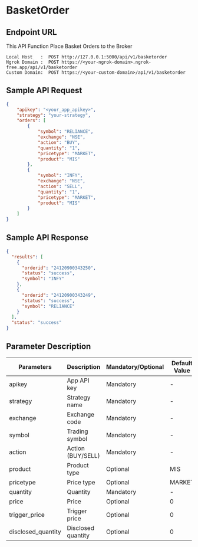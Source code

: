 # BasketOrder

## Endpoint URL

This API Function Place Basket Orders to the Broker

```http
Local Host   :  POST http://127.0.0.1:5000/api/v1/basketorder
Ngrok Domain :  POST https://<your-ngrok-domain>.ngrok-free.app/api/v1/basketorder
Custom Domain:  POST https://<your-custom-domain>/api/v1/basketorder
```



## Sample API Request

```json
{
    "apikey": "<your_app_apikey>",
    "strategy": "your-strategy",
    "orders": [
        {
            "symbol": "RELIANCE",
            "exchange": "NSE",
            "action": "BUY",
            "quantity": "1",
            "pricetype": "MARKET",
            "product": "MIS"
        },
        {
            "symbol": "INFY",
            "exchange": "NSE",
            "action": "SELL",
            "quantity": "1",
            "pricetype": "MARKET",
            "product": "MIS"
        }
    ]
}

```

###

## Sample API Response

```json
{
  "results": [
    {
      "orderid": "24120900343250",
      "status": "success",
      "symbol": "INFY"
    },
    {
      "orderid": "24120900343249",
      "status": "success",
      "symbol": "RELIANCE"
    }
  ],
  "status": "success"
}
```

###

## Parameter Description



| Parameters          | Description        | Mandatory/Optional | Default Value |
| ------------------- | ------------------ | ------------------ | ------------- |
| apikey              | App API key        | Mandatory          | -             |
| strategy            | Strategy name      | Mandatory          | -             |
| exchange            | Exchange code      | Mandatory          | -             |
| symbol              | Trading symbol     | Mandatory          | -             |
| action              | Action (BUY/SELL)  | Mandatory          | -             |
| product             | Product type       | Optional           | MIS           |
| pricetype           | Price type         | Optional           | MARKET        |
| quantity            | Quantity           | Mandatory          | -             |
| price               | Price              | Optional           | 0             |
| trigger\_price      | Trigger price      | Optional           | 0             |
| disclosed\_quantity | Disclosed quantity | Optional           | 0             |
